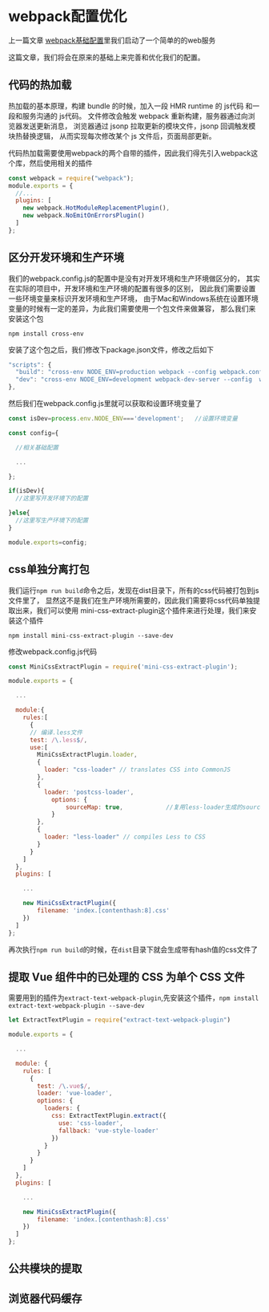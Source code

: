 # webpack配置优化

上一篇文章 [webpack基础配置](../webpack/todolist.html)里我们启动了一个简单的的web服务

这篇文章，我们将会在原来的基础上来完善和优化我们的配置。

## 代码的热加载

热加载的基本原理，构建 bundle 的时候，加入一段 HMR runtime 的 js代码 和一段和服务沟通的 js代码。
文件修改会触发 webpack 重新构建，服务器通过向浏览器发送更新消息，
浏览器通过 jsonp 拉取更新的模块文件，jsonp 回调触发模块热替换逻辑，
从而实现每次修改某个 js 文件后，页面局部更新。

代码热加载需要使用webpack的两个自带的插件，因此我们得先引入webpack这个库，然后使用相关的插件
```js
const webpack = require("webpack");
module.exports = {
  //...
  plugins: [
    new webpack.HotModuleReplacementPlugin(),
    new webpack.NoEmitOnErrorsPlugin()
  ]
};
```

## 区分开发环境和生产环境
我们的webpack.config.js的配置中是没有对开发环境和生产环境做区分的，
其实在实际的项目中，开发环境和生产环境的配置有很多的区别，
因此我们需要设置一些环境变量来标识开发环境和生产环境，
由于Mac和Windows系统在设置环境变量的时候有一定的差异，为此我们需要使用一个包文件来做兼容，
那么我们来安装这个包

`npm install cross-env`

安装了这个包之后，我们修改下package.json文件，修改之后如下

```js
"scripts": {
  "build": "cross-env NODE_ENV=production webpack --config webpack.config.js",
  "dev": "cross-env NODE_ENV=development webpack-dev-server --config  webpack.config.js"
},
```
然后我们在webpack.config.js里就可以获取和设置环境变量了

```js
const isDev=process.env.NODE_ENV==='development';   //设置环境变量

const config={

  //相关基础配置

  ...

};

if(isDev){
  //这里写开发环境下的配置

}else{
  //这里写生产环境下的配置
}

module.exports=config;
```

## css单独分离打包
我们运行`npm run build`命令之后，发现在dist目录下，所有的css代码被打包到js文件里了，
显然这不是我们在生产环境所需要的，因此我们需要将css代码单独提取出来，我们可以使用
mini-css-extract-plugin这个插件来进行处理，我们来安装这个插件

`npm install mini-css-extract-plugin --save-dev`

修改webpack.config.js代码

```js
const MiniCssExtractPlugin = require('mini-css-extract-plugin');

module.exports = {

  ...

  module:{
    rules:[
      {
      // 编译.less文件
      test: /\.less$/,
      use:[
        MiniCssExtractPlugin.loader,
        {
          loader: "css-loader" // translates CSS into CommonJS
        },
        {
          loader: 'postcss-loader',
            options: {
                sourceMap: true,            //复用less-loader生成的sourceMap,加快打包的速度
            }
        },
        {
          loader: "less-loader" // compiles Less to CSS
        }
      }
    ]
  },
  plugins: [

    ...

    new MiniCssExtractPlugin({
        filename: 'index.[contenthash:8].css'
    })
  ]
};
```
再次执行`npm run build`的时候，在`dist`目录下就会生成带有hash值的css文件了

## 提取 Vue 组件中的已处理的 CSS 为单个 CSS 文件

需要用到的插件为`extract-text-webpack-plugin`,先安装这个插件，`npm install extract-text-webpack-plugin --save-dev`

```js
let ExtractTextPlugin = require("extract-text-webpack-plugin")

module.exports = {

  ...

  module: {
    rules: [
      {
        test: /\.vue$/,
        loader: 'vue-loader',
        options: {
          loaders: {
            css: ExtractTextPlugin.extract({
              use: 'css-loader',
              fallback: 'vue-style-loader' 
            })
          }
        }
      }
    ]
  },
  plugins: [

    ...

    new MiniCssExtractPlugin({
        filename: 'index.[contenthash:8].css'
    })
  ]
};
```

## 公共模块的提取



## 浏览器代码缓存
